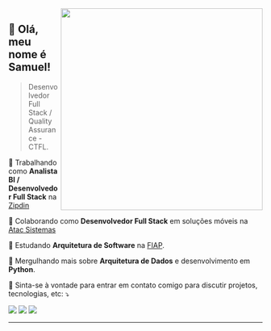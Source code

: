 <img src="https://raw.githubusercontent.com/MicaelliMedeiros/micaellimedeiros/master/image/computer-illustration.png" min-width="400px" max-width="400px" width="400px" align="right">

## 💜 Olá, meu nome é <strong>Samuel!</strong>

> Desenvolvedor Full Stack / Quality Assurance - CTFL.

💼 Trabalhando como **Analista BI / Desenvolvedor Full Stack** na <a href="https://www.zipdin.com.br" target="_blank">Zipdin</a>

💼 Colaborando como **Desenvolvedor Full Stack** em soluções móveis na <a href="https://atacsistemas.com](https://www.linkedin.com/company/atacsistemas" target="_blank">Atac Sistemas</a>

🔭 Estudando **Arquitetura de Software** na <a href="https://www.fiap.com.br/" target="_blank">FIAP</a>.

🌱 Mergulhando mais sobre **Arquitetura de Dados** e desenvolvimento em **Python**.


<p align="left">
    💬 Sinta-se à vontade para entrar em contato comigo para discutir projetos, tecnologias, etc: ⤵️
</p>


<p align="left">
  <a href="mailto:devs.sam@outlook.com" alt="email">
  <img src="https://img.shields.io/badge/-Gmail-FF0000?style=flat-square&labelColor=FF0000&logo=gmail&logoColor=white" /></a>

  <a href="https://www.linkedin.com/in/sammvieira/" alt="LinkedIn">
  <img src="https://img.shields.io/badge/-Linkedin-0e76a8?style=flat-square&logo=Linkedin&logoColor=white" /></a>

  <a href="https://api.whatsapp.com/send?phone=+55+21+981115239&text=Ol%C3%A1%2C%20eu%20vim%20pelo%20seu%20GitHub.%20Podemos%20conversar?" alt="WhatsApp">
  <img src="https://img.shields.io/badge/-WhatsApp-25d366?style=flat-square&labelColor=25d366&logo=whatsapp&logoColor=white"/></a>
</p>

---

